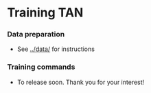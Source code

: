 # Training TAN

### Data preparation

* See [../data/](../data/) for instructions

### Training commands

* To release soon. Thank you for your interest!
